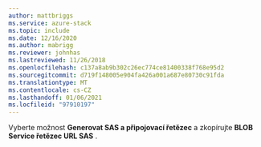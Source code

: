 ```yaml
---
author: mattbriggs
ms.service: azure-stack
ms.topic: include
ms.date: 12/16/2020
ms.author: mabrigg
ms.reviewer: johnhas
ms.lastreviewed: 11/26/2018
ms.openlocfilehash: c137a8ab9b302c26ec774ce81400338f768e95d2
ms.sourcegitcommit: d719f148005e904fa426a001a687e80730c91fda
ms.translationtype: MT
ms.contentlocale: cs-CZ
ms.lasthandoff: 01/06/2021
ms.locfileid: "97910197"
---
```

Vyberte možnost **Generovat SAS a připojovací řetězec** a zkopírujte **BLOB Service řetězec URL SAS** .